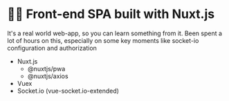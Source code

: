 # 🐱‍💻 Front-end SPA built with Nuxt.js

It's a real world web-app, so you can learn something from it.
Been spent a lot of hours on this, especially on some key moments like socket-io configuration and authorization

- Nuxt.js
  - @nuxtjs/pwa
  - @nuxtjs/axios
- Vuex
- Socket.io (vue-socket.io-extended)
